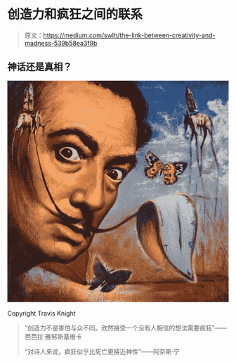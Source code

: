 # 创造力和疯狂之间的联系

> 原文：<https://medium.com/swlh/the-link-between-creativity-and-madness-539b58ea3f9b>

## 神话还是真相？

![](img/bbc6685dc3aecf8ff602d4e46297edaf.png)

Copyright Travis Knight

> “创造力不是害怕与众不同。欣然接受一个没有人相信的想法需要疯狂”——芭芭拉·雅努斯基维卡
> 
> “对诗人来说，疯狂似乎比死亡更接近神性”——阿奈斯·宁